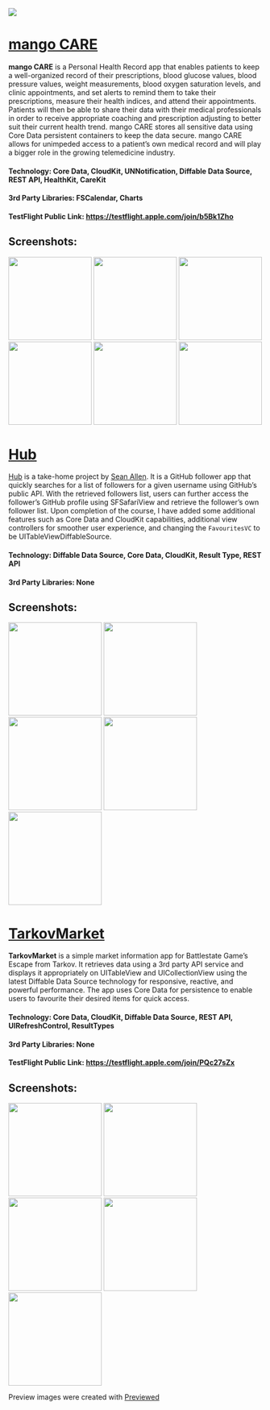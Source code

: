 <a href="https://twitter.com/chriisong" target="_blank"><img src="https://img.shields.io/badge/twitter-@chriisong-blue.svg?style=for-the-badge&logo=twitter&logoColor=white"></a>

# [mango CARE](https://github.com/chriisong/MangoCareDemo)
**mango CARE** is a Personal Health Record app that enables patients to keep a well-organized record of their prescriptions, blood glucose values, blood pressure values, weight measurements, blood oxygen saturation levels, and clinic appointments, and set alerts to remind them to take their prescriptions, measure their health indices, and attend their appointments. Patients will then be able to share their data with their medical professionals in order to receive appropriate coaching and prescription adjusting to better suit their current health trend. mango CARE stores all sensitive data using Core Data persistent containers to keep the data secure. mango CARE allows for unimpeded access to a patient’s own medical record and will play a bigger role in the growing telemedicine industry.

#### Technology: Core Data, CloudKit, UNNotification, Diffable Data Source, REST API, HealthKit, CareKit
#### 3rd Party Libraries: FSCalendar, Charts
#### TestFlight Public Link: https://testflight.apple.com/join/b5Bk1Zho

## Screenshots:
<p float="left">
    <img src="Screenshots/MangoCare/ss1.png" width="165" />
    <img src="Screenshots/MangoCare/ss2.png" width="165" />
    <img src="Screenshots/MangoCare/ss3.png" width="165" />
    <img src="Screenshots/MangoCare/ss4.png" width="165" />
    <img src="Screenshots/MangoCare/ss5.png" width="165" />
    <img src="Screenshots/MangoCare/ss6.jpeg" width="165" />
</p>


# [Hub](https://github.com/chriisong/GitHubFollowers)

[Hub](https://github.com/chriisong/GitHubFollowers) is a take-home project by [Sean Allen](https://github.com/sallen0400). It is a GitHub follower app that quickly searches for a list of followers for a given username using GitHub’s public API. With the retrieved followers list, users can further access the follower’s GitHub profile using SFSafariView and retrieve the follower’s own follower list. Upon completion of the course, I have added some additional features such as Core Data and CloudKit capabilities, additional view controllers for smoother user experience, and changing the `FavouritesVC` to be UITableViewDiffableSource. 

#### Technology: Diffable Data Source, Core Data, CloudKit, Result Type, REST API
#### 3rd Party Libraries: None

## Screenshots:
<p float="left">
    <img src="Screenshots/Hub/image1.png" width="185" />
    <img src="Screenshots/Hub/image2.png" width="185" />
    <img src="Screenshots/Hub/image3.png" width="185" />
    <img src="Screenshots/Hub/image4.png" width="185" />
    <img src="Screenshots/Hub/image5.png" width="185" />
</p>


# [TarkovMarket](https://github.com/chriisong/TarkovMarketDemo)
**TarkovMarket** is a simple market information app for Battlestate Game’s Escape from Tarkov. It retrieves data using a 3rd party API service and displays it appropriately on UITableView and UICollectionView using the latest Diffable Data Source technology for responsive, reactive, and powerful performance. The app uses Core Data for persistence to enable users to favourite their desired items for quick access.

#### Technology: Core Data, CloudKit, Diffable Data Source, REST API, UIRefreshControl, ResultTypes
#### 3rd Party Libraries: None
#### TestFlight Public Link: https://testflight.apple.com/join/PQc27sZx

## Screenshots:
<p float="left">
    <img src="Screenshots/TarkovMarket/image1.png" width="185" />
    <img src="Screenshots/TarkovMarket/image2.png" width="185" />
    <img src="Screenshots/TarkovMarket/image3.png" width="185" />
    <img src="Screenshots/TarkovMarket/image4.png" width="185" />
    <img src="Screenshots/TarkovMarket/image5.png" width="185" />
</p>



Preview images were created with <a href="https://previewed.app/">Previewed</a>
